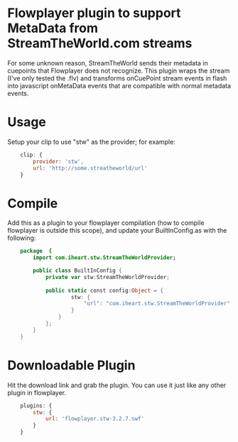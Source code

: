 # Flowplayer plugin to support MetaData from StreamTheWorld.com streams

For some unknown reason, StreamTheWorld sends their metadata in cuepoints that Flowplayer does not recognize.  This
plugin wraps the stream (I've only tested the .flv) and transforms onCuePoint stream events in flash into javascript
onMetaData events that are compatible with normal metadata events.

# Usage

Setup your clip to use "stw" as the provider; for example:

```javascript
	clip: {
		provider: 'stw',
		url: 'http://some.streatheworld/url'
	}
```

# Compile

Add this as a plugin to your flowplayer compilation (how to compile flowplayer is outside this scope), and update your
BuiltInConfig.as with the following:

```actionscript
	package  {
		import com.iheart.stw.StreamTheWorldProvider;

		public class BuiltInConfig {
			private var stw:StreamTheWorldProvider;
		
			public static const config:Object = { 
					stw: {
						"url": "com.iheart.stw.StreamTheWorldProvider"
					}
				}
			};
		}
	}
```

# Downloadable Plugin

Hit the download link and grab the plugin. You can use it just like any other plugin in flowplayer.

```javascript
	plugins: {
		stw: {
			url: 'flowplayer.stw-3.2.7.swf'
		}
	}
```
